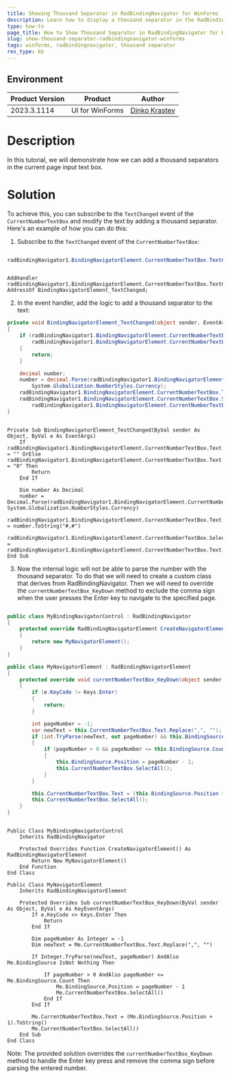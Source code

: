 ```yaml
---
title: Showing Thousand Separator in RadBindingNavigator for WinForms
description: Learn how to display a thousand separator in the RadBindingNavigator control for WinForms.
type: how-to
page_title: How to Show Thousand Separator in RadBindingNavigator for WinForms
slug: show-thousand-separator-radbindingnavigator-winforms
tags: winforms, radbindingnavigator, thousand separator
res_type: kb
---
```


## Environment

|Product Version|Product|Author|
|----|----|----|
|2023.3.1114|UI for WinForms|[Dinko Krastev](https://www.telerik.com/blogs/author/dinko-krastev)|

# Description
In this tutorial, we will demonstrate how we can add a thousand separators in the current page input text box.

# Solution
To achieve this, you can subscribe to the `TextChanged` event of the `CurrentNumberTextBox` and modify the text by adding a thousand separator. Here's an example of how you can do this:

1. Subscribe to the `TextChanged` event of the `CurrentNumberTextBox`:
````C#

radBindingNavigator1.BindingNavigatorElement.CurrentNumberTextBox.TextChanged += BindingNavigatorElement_TextChanged;

````
````VB.NET

AddHandler radBindingNavigator1.BindingNavigatorElement.CurrentNumberTextBox.TextChanged, AddressOf BindingNavigatorElement_TextChanged;

````

2. In the event handler, add the logic to add a thousand separator to the text:
   
````C#
private void BindingNavigatorElement_TextChanged(object sender, EventArgs e)
{
    if (radBindingNavigator1.BindingNavigatorElement.CurrentNumberTextBox.Text == "" ||
        radBindingNavigator1.BindingNavigatorElement.CurrentNumberTextBox.Text == "0")
    {
        return;
    }

    decimal number;
    number = decimal.Parse(radBindingNavigator1.BindingNavigatorElement.CurrentNumberTextBox.Text, 
        System.Globalization.NumberStyles.Currency);
    radBindingNavigator1.BindingNavigatorElement.CurrentNumberTextBox.Text = number.ToString("#,#");
    radBindingNavigator1.BindingNavigatorElement.CurrentNumberTextBox.SelectionStart = 
        radBindingNavigator1.BindingNavigatorElement.CurrentNumberTextBox.Text.Length;
}

````
````VB.NET

Private Sub BindingNavigatorElement_TextChanged(ByVal sender As Object, ByVal e As EventArgs)
    If radBindingNavigator1.BindingNavigatorElement.CurrentNumberTextBox.Text = "" OrElse radBindingNavigator1.BindingNavigatorElement.CurrentNumberTextBox.Text = "0" Then
        Return
    End If

    Dim number As Decimal
    number = Decimal.Parse(radBindingNavigator1.BindingNavigatorElement.CurrentNumberTextBox.Text, System.Globalization.NumberStyles.Currency)
    radBindingNavigator1.BindingNavigatorElement.CurrentNumberTextBox.Text = number.ToString("#,#")
    radBindingNavigator1.BindingNavigatorElement.CurrentNumberTextBox.SelectionStart = radBindingNavigator1.BindingNavigatorElement.CurrentNumberTextBox.Text.Length
End Sub

````

3. Now the internal logic will not be able to parse the number with the thousand separator. To do that we will need to create a custom class that derives from RadBindingNavigator. Then we will need to override the `currentNumberTextBox_KeyDown` method to exclude the comma sign when the user presses the Enter key to navigate to the specified page.


````C#

public class MyBindingNavigatorControl : RadBindingNavigator
{
    protected override RadBindingNavigatorElement CreateNavigatorElement()
    {
        return new MyNavigatorElement();
    }
}

public class MyNavigatorElement : RadBindingNavigatorElement
{
    protected override void currentNumberTextBox_KeyDown(object sender, KeyEventArgs e)
    {
        if (e.KeyCode != Keys.Enter)
        {
            return;
        }

        int pageNumber = -1;
        var newText = this.CurrentNumberTextBox.Text.Replace(",", "");
        if (int.TryParse(newText, out pageNumber) && this.BindingSource != null)
        {
            if (pageNumber > 0 && pageNumber <= this.BindingSource.Count)
            {
                this.BindingSource.Position = pageNumber - 1;
                this.CurrentNumberTextBox.SelectAll();
            }
        }

        this.CurrentNumberTextBox.Text = (this.BindingSource.Position + 1).ToString();
        this.CurrentNumberTextBox.SelectAll();
    }
}

````
````VB.NET

Public Class MyBindingNavigatorControl
    Inherits RadBindingNavigator

    Protected Overrides Function CreateNavigatorElement() As RadBindingNavigatorElement
        Return New MyNavigatorElement()
    End Function
End Class

Public Class MyNavigatorElement
    Inherits RadBindingNavigatorElement

    Protected Overrides Sub currentNumberTextBox_KeyDown(ByVal sender As Object, ByVal e As KeyEventArgs)
        If e.KeyCode <> Keys.Enter Then
            Return
        End If

        Dim pageNumber As Integer = -1
        Dim newText = Me.CurrentNumberTextBox.Text.Replace(",", "")

        If Integer.TryParse(newText, pageNumber) AndAlso Me.BindingSource IsNot Nothing Then

            If pageNumber > 0 AndAlso pageNumber <= Me.BindingSource.Count Then
                Me.BindingSource.Position = pageNumber - 1
                Me.CurrentNumberTextBox.SelectAll()
            End If
        End If

        Me.CurrentNumberTextBox.Text = (Me.BindingSource.Position + 1).ToString()
        Me.CurrentNumberTextBox.SelectAll()
    End Sub
End Class

````

Note: The provided solution overrides the `currentNumberTextBox_KeyDown` method to handle the Enter key press and remove the comma sign before parsing the entered number.
